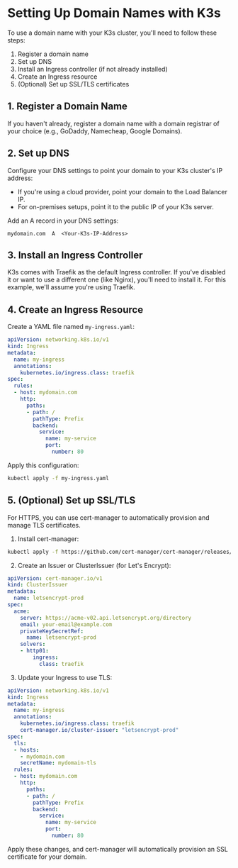 # Setting Up Domain Names with K3s

To use a domain name with your K3s cluster, you'll need to follow these steps:

1. Register a domain name
2. Set up DNS
3. Install an Ingress controller (if not already installed)
4. Create an Ingress resource
5. (Optional) Set up SSL/TLS certificates

## 1. Register a Domain Name

If you haven't already, register a domain name with a domain registrar of your choice (e.g., GoDaddy, Namecheap, Google Domains).

## 2. Set up DNS

Configure your DNS settings to point your domain to your K3s cluster's IP address:

- If you're using a cloud provider, point your domain to the Load Balancer IP.
- For on-premises setups, point it to the public IP of your K3s server.

Add an A record in your DNS settings:
```
mydomain.com  A  <Your-K3s-IP-Address>
```

## 3. Install an Ingress Controller

K3s comes with Traefik as the default Ingress controller. If you've disabled it or want to use a different one (like Nginx), you'll need to install it. For this example, we'll assume you're using Traefik.

## 4. Create an Ingress Resource

Create a YAML file named `my-ingress.yaml`:

```yaml
apiVersion: networking.k8s.io/v1
kind: Ingress
metadata:
  name: my-ingress
  annotations:
    kubernetes.io/ingress.class: traefik
spec:
  rules:
  - host: mydomain.com
    http:
      paths:
      - path: /
        pathType: Prefix
        backend:
          service:
            name: my-service
            port: 
              number: 80
```

Apply this configuration:

```bash
kubectl apply -f my-ingress.yaml
```

## 5. (Optional) Set up SSL/TLS

For HTTPS, you can use cert-manager to automatically provision and manage TLS certificates.

1. Install cert-manager:

```bash
kubectl apply -f https://github.com/cert-manager/cert-manager/releases/download/v1.8.0/cert-manager.yaml
```

2. Create an Issuer or ClusterIssuer (for Let's Encrypt):

```yaml
apiVersion: cert-manager.io/v1
kind: ClusterIssuer
metadata:
  name: letsencrypt-prod
spec:
  acme:
    server: https://acme-v02.api.letsencrypt.org/directory
    email: your-email@example.com
    privateKeySecretRef:
      name: letsencrypt-prod
    solvers:
    - http01:
        ingress:
          class: traefik
```

3. Update your Ingress to use TLS:

```yaml
apiVersion: networking.k8s.io/v1
kind: Ingress
metadata:
  name: my-ingress
  annotations:
    kubernetes.io/ingress.class: traefik
    cert-manager.io/cluster-issuer: "letsencrypt-prod"
spec:
  tls:
  - hosts:
    - mydomain.com
    secretName: mydomain-tls
  rules:
  - host: mydomain.com
    http:
      paths:
      - path: /
        pathType: Prefix
        backend:
          service:
            name: my-service
            port: 
              number: 80
```

Apply these changes, and cert-manager will automatically provision an SSL certificate for your domain.
